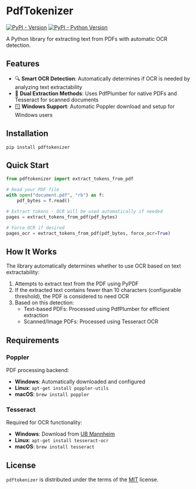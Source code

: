 # PdfTokenizer

[![PyPI - Version](https://img.shields.io/pypi/v/pdftokenizer.svg)](https://pypi.org/project/pdftokenizer)
[![PyPI - Python Version](https://img.shields.io/pypi/pyversions/pdftokenizer.svg)](https://pypi.org/project/pdftokenizer)

A Python library for extracting text from PDFs with automatic OCR detection.

## Features

- 🔍 **Smart OCR Detection**: Automatically determines if OCR is needed by analyzing text extractability
- 🔄 **Dual Extraction Methods**: Uses PdfPlumber for native PDFs and Tesseract for scanned documents
- 🪟 **Windows Support**: Automatic Poppler download and setup for Windows users

## Installation

```console
pip install pdftokenizer
```

## Quick Start

```python
from pdftokenizer import extract_tokens_from_pdf

# Read your PDF file
with open("document.pdf", "rb") as f:
    pdf_bytes = f.read()

# Extract tokens - OCR will be used automatically if needed
pages = extract_tokens_from_pdf(pdf_bytes)

# Force OCR if desired
pages_ocr = extract_tokens_from_pdf(pdf_bytes, force_ocr=True)
```

## How It Works

The library automatically determines whether to use OCR based on text extractability:

1. Attempts to extract text from the PDF using PyPDF
2. If the extracted text contains fewer than 10 characters (configurable threshold), the PDF is considered to need OCR
3. Based on this detection:
   - Text-based PDFs: Processed using PdfPlumber for efficient extraction
   - Scanned/Image PDFs: Processed using Tesseract OCR

## Requirements

### Poppler
PDF processing backend:
- **Windows**: Automatically downloaded and configured
- **Linux**: `apt-get install poppler-utils`
- **macOS**: `brew install poppler`

### Tesseract
Required for OCR functionality:
- **Windows**: Download from [UB Mannheim](https://github.com/UB-Mannheim/tesseract/wiki)
- **Linux**: `apt-get install tesseract-ocr`
- **macOS**: `brew install tesseract`

## License

`pdftokenizer` is distributed under the terms of the [MIT](https://spdx.org/licenses/MIT.html) license.
